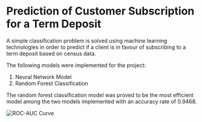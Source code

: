 # Prediction of Customer Subscription for a Term Deposit

A simple classification problem is solved using machine learning technologies in order to predict if a client is in favour of subscribing to a term deposit based on census data.

The following models were implemented for the project:
  1. Neural Network Model
  2. Random Forest Classification

The random forest classification model was proved to be the most efficient model among the two models implemented with an accuracy rate of 0.9468. 

![ROC-AUC Curve]([URL](https://github.com/GaganiKulathilaka/Customer-Subscription-Prediction/blob/main/ROC-AUC%20Curve.png))

